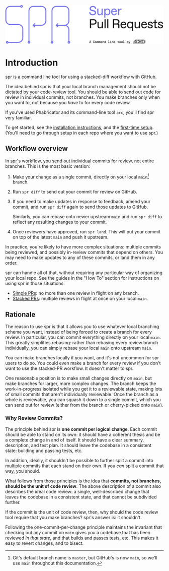 ![spr](./spr.svg)

# Introduction

spr is a command line tool for using a stacked-diff workflow with GitHub.

The idea behind spr is that your local branch management should not be dictated by your code-review tool. You should be able to send out code for review in individual commits, not branches. You make branches only when you want to, not because you _have_ to for every code review.

If you've used Phabricator and its command-line tool `arc`, you'll find spr very familiar.

To get started, see the [installation instructions](./user/installation.md), and the [first-time setup](./user/setup.md). (You'll need to go through setup in each repo where you want to use spr.)

## Workflow overview

In spr's workflow, you send out individual commits for review, not entire branches. This is the most basic version:

1. Make your change as a single commit, directly on your local `main`[^master] branch.

2. Run `spr diff` to send out your commit for review on GitHub.

3. If you need to make updates in response to feedback, amend your commit, and run `spr diff` again to send those updates to GitHub.

   Similarly, you can rebase onto newer upstream `main` and run `spr diff` to reflect any resulting changes to your commit.

4. Once reviewers have approved, run `spr land`. This will put your commit on top of the latest `main` and push it upstream.

In practice, you're likely to have more complex situations: multiple commits being reviewed, and possibly in-review commits that depend on others. You may need to make updates to any of these commits, or land them in any order.

spr can handle all of that, without requiring any particular way of organizing your local repo. See the guides in the "How To" section for instructions on using spr in those situations:

- [Simple PRs](./user/simple.md): no more than one review in flight on any branch.
- [Stacked PRs](./user/stack.md): multiple reviews in flight at once on your local `main`.

## Rationale

The reason to use spr is that it allows you to use whatever local branching scheme you want, instead of being forced to create a branch for every review. In particular, you can commit everything directly on your local `main`. This greatly simplifies rebasing: rather than rebasing every review branch individually, you can simply rebase your local `main` onto upstream `main`.

You can make branches locally if you want, and it's not uncommon for spr users to do so. You could even make a branch for every review if you don't want to use the stacked-PR workflow. It doesn't matter to spr.

One reasonable position is to make small changes directly on `main`, but make branches for larger, more complex changes. The branch keeps the work-in-progress isolated while you get it to a reviewable state, making lots of small commits that aren't individually reviewable. Once the branch as a whole is reviewable, you can squash it down to a single commit, which you can send out for review (either from the branch or cherry-picked onto `main`).

### Why Review Commits?

The principle behind spr is **one commit per logical change**. Each commit should be able to stand on its own: it should have a coherent thesis and be a complete change in and of itself. It should have a clear summary, description, and test plan. It should leave the codebase in a consistent state: building and passing tests, etc.

In addition, ideally, it shouldn't be possible to further split a commit into multiple commits that each stand on their own. If you _can_ split a commit that way, you should.

What follows from those principles is the idea that **commits, not branches, should be the unit of code review**. The above description of a commit also describes the ideal code review: a single, well-described change that leaves the codebase in a consistent state, and that cannot be subdivided further.

If the commit is the unit of code review, then, why should the code review tool require that you make branches? spr's answer is: it shouldn't.

Following the one-commit-per-change principle maintains the invariant that checking out any commit on `main` gives you a codebase that has been reviewed _in that state_, and that builds and passes tests, etc. This makes it easy to revert changes, and to bisect.

[^master]: Git's default branch name is `master`, but GitHub's is now `main`, so we'll use `main` throughout this documentation.
